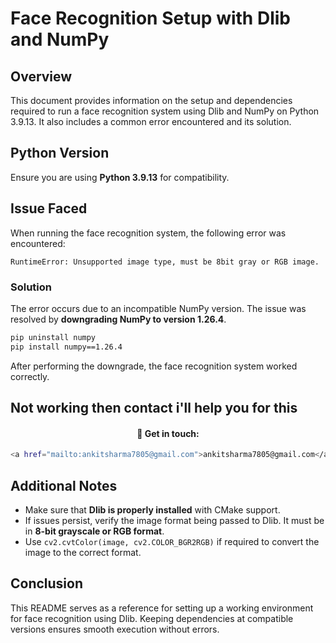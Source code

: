# Face Recognition Setup with Dlib and NumPy

## Overview

This document provides information on the setup and dependencies required to run a face recognition system using Dlib and NumPy on Python 3.9.13. It also includes a common error encountered and its solution.

## Python Version

Ensure you are using **Python 3.9.13** for compatibility.

## Issue Faced

When running the face recognition system, the following error was encountered:

```
RuntimeError: Unsupported image type, must be 8bit gray or RGB image.
```

### Solution

The error occurs due to an incompatible NumPy version. The issue was resolved by **downgrading NumPy to version 1.26.4**.

```sh
pip uninstall numpy
pip install numpy==1.26.4
```

After performing the downgrade, the face recognition system worked correctly.

## Not working then contact i'll help you for this 
<h4 align="center"> 📩 Get in touch: </h4>

```sh
<a href="mailto:ankitsharma7805@gmail.com">ankitsharma7805@gmail.com</a>
```

## Additional Notes

- Make sure that **Dlib is properly installed** with CMake support.
- If issues persist, verify the image format being passed to Dlib. It must be in **8-bit grayscale or RGB format**.
- Use `cv2.cvtColor(image, cv2.COLOR_BGR2RGB)` if required to convert the image to the correct format.

## Conclusion

This README serves as a reference for setting up a working environment for face recognition using Dlib. Keeping dependencies at compatible versions ensures smooth execution without errors.

